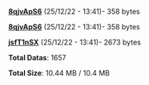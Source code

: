 [**8qjvApS6**](/data/8qjvApS6.txt) (25/12/22 - 13:41)- 358 bytes

[**8qjvApS6**](/data/8qjvApS6.txt) (25/12/22 - 13:41)- 358 bytes

[**jsfT1nSX**](/data/jsfT1nSX.txt) (25/12/22 - 13:41)- 2673 bytes

**Total Datas**: 1657

**Total Size**: 10.44 MB / 10.4 MB